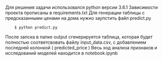 Для решения задачи использовался python версии 3.6.1
Зависимости проекта прописаны в requirements.txt
Для генерации таблицы с предсказанными ценами на дома нужно заупстить файл predict.py
```
    $ python predict.py
```

После запска в папке output сгенерируется таблица,
которая будет полностью соответсвовать файлу input_data.csv,
с добавлением последней колонкой ( predicted_price )
Весь ход анализа признаков и исследований моделей находится в notebook.ipynb
